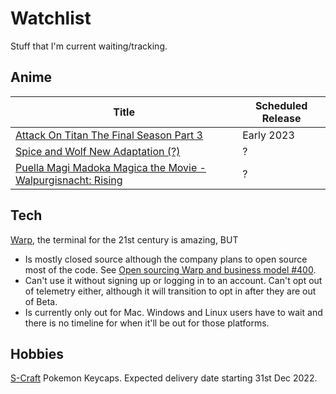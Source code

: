 # Watchlist

Stuff that I'm current waiting/tracking.

## Anime

| Title | Scheduled Release |
| --- | ----------- |
| [Attack On Titan The Final Season Part 3](https://myanimelist.net/anime/51535/Shingeki_no_Kyojin__The_Final_Season_-_Kanketsu-hen) | Early 2023 |
| [Spice and Wolf New Adaptation (?)](https://myanimelist.net/anime/51122/Ookami_to_Koushinryou_Shinsaku_Anime) | ? |
| [Puella Magi Madoka Magica the Movie - Walpurgisnacht: Rising](https://myanimelist.net/anime/48820/Mahou_Shoujo_Madoka%E2%98%85Magica_Movie_4__Walpurgis_no_Kaiten) | ? |

## Tech

[Warp](https://www.warp.dev/), the terminal for the 21st century is amazing, BUT

- Is mostly closed source although the company plans to open source most of the code. See [Open sourcing Warp and business model #400](https://github.com/warpdotdev/Warp/discussions/400).
- Can't use it without signing up or logging in to an account. Can't opt out of telemetry either, although it will transition to opt in after they are out of Beta.
- Is currently only out for Mac. Windows and Linux users have to wait and there is no timeline for when it'll be out for those platforms.

## Hobbies

[S-Craft](https://s-craft.studio/) Pokemon Keycaps. Expected delivery date starting 31st Dec 2022.
